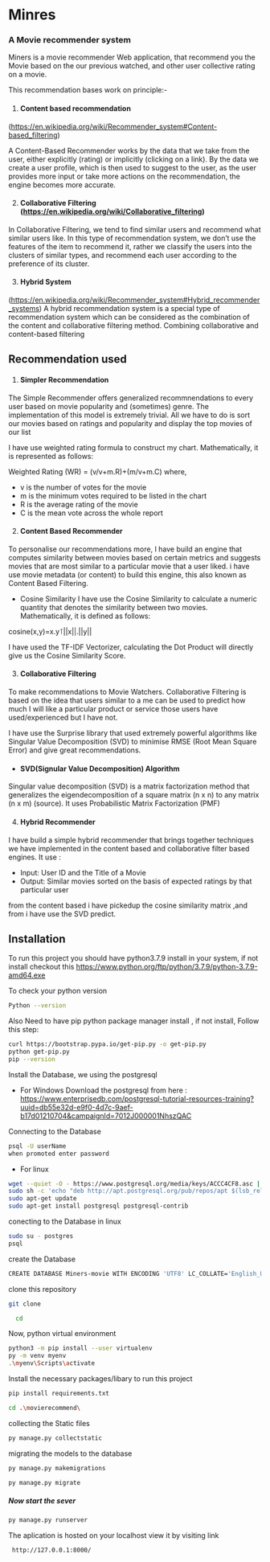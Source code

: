 

# Minres 




### A Movie recommender system

Miners is a movie recommender Web application, that recommend you the Movie based on the our previous watched, and other user collective rating on a movie.

This recommendation bases work on  principle:-
1. #### Content based recommendation
(https://en.wikipedia.org/wiki/Recommender_system#Content-based_filtering)

   A Content-Based Recommender works by the data that we take from the user, either explicitly (rating) or implicitly (clicking on a link). By the data we create a user profile, which is then used to suggest to the user, as the user provides more input or take more actions on the recommendation, the engine becomes more accurate. 

2. #### Collaborative Filtering (https://en.wikipedia.org/wiki/Collaborative_filtering)
In Collaborative Filtering, we tend to find similar users and recommend what similar users like. In this type of recommendation system, we don’t use the features of the item to recommend it, rather we classify the users into the clusters of similar types, and recommend each user according to the preference of its cluster. 

3. #### Hybrid System
(https://en.wikipedia.org/wiki/Recommender_system#Hybrid_recommender_systems)
A hybrid recommendation system is a special type of recommendation system which can be considered as the combination of the content and collaborative filtering method. Combining collaborative and content-based filtering


## Recommendation used

1. #### Simpler Recommendation
  The Simple Recommender offers generalized recommnendations to every user based on movie popularity and (sometimes) genre. 
   The implementation of this model is extremely trivial. All we have to do is sort our movies based on ratings and popularity and display the top movies of our list
 
  I have use weighted rating formula to construct my chart. Mathematically, it is represented as follows: 

  Weighted Rating (WR) =  (v/v+m.R)+(m/v+m.C) 
where,

- v is the number of votes for the movie
- m is the minimum votes required to be listed in the chart
- R is the average rating of the movie
- C is the mean vote across the whole report

2. #### Content Based Recommender
To personalise our recommendations more, I have build an engine that computes similarity between movies based on certain metrics and suggests movies that are most similar to a particular movie that a user liked.  i have use movie metadata (or content) to build this engine, this also known as Content Based Filtering.
- Cosine Similarity
I have  use the Cosine Similarity to calculate a numeric quantity that denotes the similarity between two movies. Mathematically, it is defined as follows:

cosine(x,y)=x.y⊺||x||.||y||

I have used  the TF-IDF Vectorizer, calculating the Dot Product will directly give us the Cosine Similarity Score. 

3. #### Collaborative Filtering 

To make recommendations to Movie Watchers. Collaborative Filtering is based on the idea that users similar to a me can be used to predict how much I will like a particular product or service those users have used/experienced but I have not.

 I have use the Surprise library that used extremely powerful algorithms like Singular Value Decomposition (SVD) to minimise RMSE (Root Mean Square Error) and give great recommendations.

 

 - #### SVD(Signular Value Decomposition) Algorithm 
 Singular value decomposition (SVD) is a matrix factorization method that generalizes the eigendecomposition of a square matrix (n x n) to any matrix (n x m) (source).
 It uses Probabilistic Matrix Factorization (PMF) 

4. #### Hybrid Recommender
I have build a simple hybrid recommender that brings together techniques we have implemented in the content based and collaborative filter based engines. 
It use :
- Input: User ID and the Title of a Movie
- Output: Similar movies sorted on the basis of expected ratings by that particular user

from the content based i have pickedup the cosine similarity matrix ,and from i have use the SVD predict.





## Installation

To run this project you should have python3.7.9  install in your system,
if not install checkout this https://www.python.org/ftp/python/3.7.9/python-3.7.9-amd64.exe

To check your python version
```bash
Python --version 
```


Also Need to have  pip python package manager install ,
if not install, Follow this step:

```bash
curl https://bootstrap.pypa.io/get-pip.py -o get-pip.py
python get-pip.py
pip --version
```
Install the Database, we using the postgresql
- For Windows
Download the postgresql from here :
https://www.enterprisedb.com/postgresql-tutorial-resources-training?uuid=db55e32d-e9f0-4d7c-9aef-b17d01210704&campaignId=7012J000001NhszQAC

Connecting to the  Database
```bash
psql -U userName
when promoted enter password
```
- For linux 
```bash
wget --quiet -O - https://www.postgresql.org/media/keys/ACCC4CF8.asc | sudo apt-key add -
sudo sh -c 'echo "deb http://apt.postgresql.org/pub/repos/apt $(lsb_release -cs)-pgdg main" > /etc/apt/sources.list.d/pgdg.list'
sudo apt-get update
sudo apt-get install postgresql postgresql-contrib
```
conecting to the Database in linux
```bash
sudo su - postgres
psql

```
create the Database
```bash
CREATE DATABASE Miners-movie WITH ENCODING 'UTF8' LC_COLLATE='English_United Kingdom' LC_CTYPE='English_United Kingdom';
```
clone this repository
```bash
git clone 
```
```bash
  cd 
```

Now, python virtual environment 
```bash
python3 -m pip install --user virtualenv 
py -m venv myenv
.\myenv\Scripts\activate
```
Install the necessary packages/libary to run this project
```bash
pip install requirements.txt
```


```bash
cd .\movierecommend\
```
collecting the Static files 
```bash
py manage.py collectstatic
```
migrating the models to the database
```bash
py manage.py makemigrations

py manage.py migrate
```
##### Now start the sever 
```bash
py manage.py runserver
```
The aplication is hosted on your localhost
view it by visiting link
```bash 
 http://127.0.0.1:8000/
```

